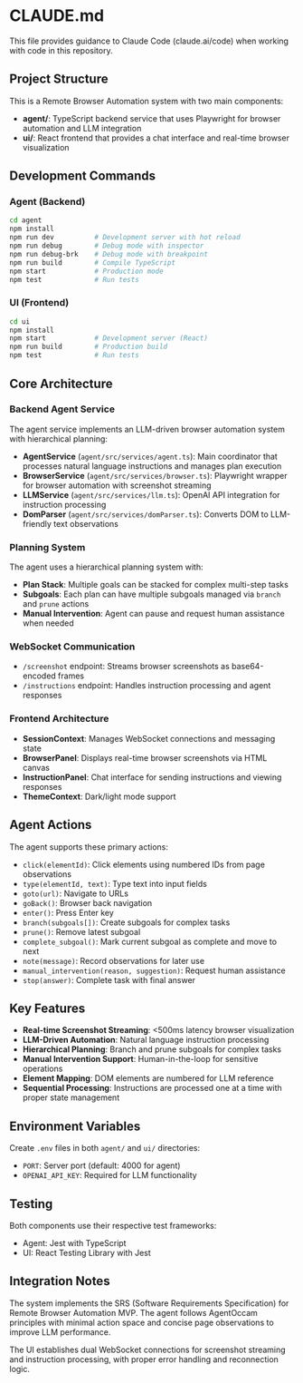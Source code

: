 # CLAUDE.md

This file provides guidance to Claude Code (claude.ai/code) when working with code in this repository.

## Project Structure

This is a Remote Browser Automation system with two main components:
- **agent/**: TypeScript backend service that uses Playwright for browser automation and LLM integration
- **ui/**: React frontend that provides a chat interface and real-time browser visualization

## Development Commands

### Agent (Backend)
```bash
cd agent
npm install
npm run dev          # Development server with hot reload
npm run debug        # Debug mode with inspector
npm run debug-brk    # Debug mode with breakpoint
npm run build        # Compile TypeScript
npm start            # Production mode
npm test             # Run tests
```

### UI (Frontend)
```bash
cd ui
npm install
npm start            # Development server (React)
npm run build        # Production build
npm test             # Run tests
```

## Core Architecture

### Backend Agent Service
The agent service implements an LLM-driven browser automation system with hierarchical planning:

- **AgentService** (`agent/src/services/agent.ts`): Main coordinator that processes natural language instructions and manages plan execution
- **BrowserService** (`agent/src/services/browser.ts`): Playwright wrapper for browser automation with screenshot streaming
- **LLMService** (`agent/src/services/llm.ts`): OpenAI API integration for instruction processing
- **DomParser** (`agent/src/services/domParser.ts`): Converts DOM to LLM-friendly text observations

### Planning System
The agent uses a hierarchical planning system with:
- **Plan Stack**: Multiple goals can be stacked for complex multi-step tasks
- **Subgoals**: Each plan can have multiple subgoals managed via `branch` and `prune` actions
- **Manual Intervention**: Agent can pause and request human assistance when needed

### WebSocket Communication
- `/screenshot` endpoint: Streams browser screenshots as base64-encoded frames
- `/instructions` endpoint: Handles instruction processing and agent responses

### Frontend Architecture
- **SessionContext**: Manages WebSocket connections and messaging state
- **BrowserPanel**: Displays real-time browser screenshots via HTML canvas
- **InstructionPanel**: Chat interface for sending instructions and viewing responses
- **ThemeContext**: Dark/light mode support

## Agent Actions

The agent supports these primary actions:
- `click(elementId)`: Click elements using numbered IDs from page observations
- `type(elementId, text)`: Type text into input fields
- `goto(url)`: Navigate to URLs
- `goBack()`: Browser back navigation
- `enter()`: Press Enter key
- `branch(subgoals[])`: Create subgoals for complex tasks
- `prune()`: Remove latest subgoal
- `complete_subgoal()`: Mark current subgoal as complete and move to next
- `note(message)`: Record observations for later use
- `manual_intervention(reason, suggestion)`: Request human assistance
- `stop(answer)`: Complete task with final answer

## Key Features

- **Real-time Screenshot Streaming**: <500ms latency browser visualization
- **LLM-Driven Automation**: Natural language instruction processing
- **Hierarchical Planning**: Branch and prune subgoals for complex tasks
- **Manual Intervention Support**: Human-in-the-loop for sensitive operations
- **Element Mapping**: DOM elements are numbered for LLM reference
- **Sequential Processing**: Instructions are processed one at a time with proper state management

## Environment Variables

Create `.env` files in both `agent/` and `ui/` directories:
- `PORT`: Server port (default: 4000 for agent)
- `OPENAI_API_KEY`: Required for LLM functionality

## Testing

Both components use their respective test frameworks:
- Agent: Jest with TypeScript
- UI: React Testing Library with Jest

## Integration Notes

The system implements the SRS (Software Requirements Specification) for Remote Browser Automation MVP. The agent follows AgentOccam principles with minimal action space and concise page observations to improve LLM performance.

The UI establishes dual WebSocket connections for screenshot streaming and instruction processing, with proper error handling and reconnection logic.